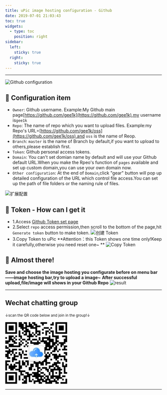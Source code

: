```yaml
---
title: uPic image hosting configuration - Github
date: 2019-07-01 21:03:43
toc: true
widgets:
  - type: toc
    position: right
sidebar:
  left:
    sticky: true
  right:
    sticky: true
---
```


<hr>

![Github configuration](https://gitee.com/gee1k/oss/raw/master/tutorials/github-host.png)

## 📝 Configuration item

- `Owner`: Github username.
   Example:My Github main page[https://github.com/gee1k](https://github.com/gee1k),my username is`gee1k`
- `Repo`: The name of repo which you want to upload files.
   Example:my Repo's URL=[https://github.com/gee1k/oss](https://github.com/gee1k/oss),and `oss` is the name of Reop.
- `Branch`: `master` is the name of Branch by default,if you want to upload to others,please establish first.
- `Token`: Github personal access tokens.
- `Domain`: You can't set domian name by default and will use your Github default URL.When you make the Rpeo's function of `pages` available and set up custom domain,you can use your own domain now.
- `Other configuration`: At the end of `Domain`,click "gear" button will pop up detailed configuration of the URL which control file access.You can set up the path of file folders or the naming rule of files.

![扩展配置](https://gitee.com/gee1k/oss/raw/master/tutorials/githug-host-extension.png)

## 🔑 Token - How can I get it

- 1.Access [Github Token set page](https://github.com/settings/tokens/new)
- 2.Select `repo` access permission,then scroll to the bottom of the page,hit `Generate token` button to make token.
  ![创建 Token](https://gitee.com/gee1k/oss/raw/master/tutorials/github-token-2.png)
- 3.Copy Token to uPic
  **Attention：this Token shows one time only!Keep it carefully,otherwise you need reset one~ **
  ![Copy Token](https://gitee.com/gee1k/oss/raw/master/tutorials/github-token-3.png)

## 🌝 Almost there!

**Save and choose the image hosting you configurate before on menu bar——image hosting bar,try to upload a image~**
**After successful upload,file/image will shows in your Github Repo**
![result](https://gitee.com/gee1k/oss/raw/master/tutorials/github-result.png)

<hr>

## Wechat chatting group
  <small> ↓scan the QR code below and join in the group!↓ </small> 

   <img src="https://raw.githubusercontent.com/gee1k/oss/master/personal/geee1k.JPG" height="200" style="height:200px">

<hr>
